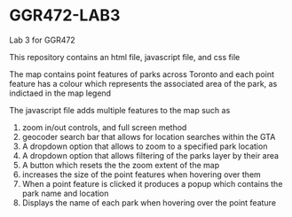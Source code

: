 # GGR472-LAB3
 Lab 3 for GGR472

This repository contains an html file, javascript file, and css file

The map contains point features of parks across Toronto and each point feature has a colour which represents the associated area of the park, as indictaed in the map legend

The javascript file adds multiple features to the map such as
   1. zoom in/out controls, and full screen method
   2. geocoder search bar that allows for location searches within the GTA
   3. A dropdown option that allows to zoom to a specified park location
   4. A dropdown option that allows filtering of the parks layer by their area
   5. A button which resets the the zoom extent of the map 
   6. increases the size of the point features when hovering over them
   7. When a point feature is clicked it produces a popup which contains the park name and location
   8. Displays the name of each park when hovering over the point feature
